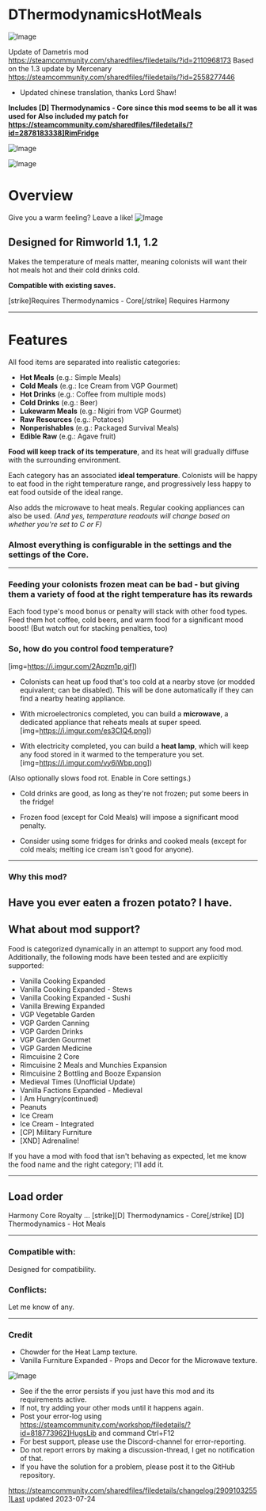 # DThermodynamicsHotMeals

![Image](https://i.imgur.com/buuPQel.png)

Update of Dametris mod
https://steamcommunity.com/sharedfiles/filedetails/?id=2110968173
Based on the 1.3 update by Mercenary
https://steamcommunity.com/sharedfiles/filedetails/?id=2558277446

- Updated chinese translation, thanks Lord Shaw!

**Includes [D] Thermodynamics - Core since this mod seems to be all it was used for
Also included my patch for https://steamcommunity.com/sharedfiles/filedetails/?id=2878183338]RimFridge**

![Image](https://i.imgur.com/pufA0kM.png)

	
![Image](https://i.imgur.com/Z4GOv8H.png)

# Overview

Give you a warm feeling? Leave a like!
![Image](https://i.imgur.com/FcAqtoA.png)


## Designed for Rimworld 1.1, 1.2 


Makes the temperature of meals matter, meaning colonists will want their hot meals hot and their cold drinks cold.

**Compatible with existing saves.**

[strike]Requires Thermodynamics - Core[/strike]
Requires Harmony

----------------------------------------------------------------------------------------------------
# Features


All food items are separated into realistic categories:


- **Hot Meals** (e.g.: Simple Meals)
- **Cold Meals** (e.g.: Ice Cream from VGP Gourmet)
- **Hot Drinks** (e.g.: Coffee from multiple mods)
- **Cold Drinks** (e.g.: Beer)
- **Lukewarm Meals** (e.g.: Nigiri from VGP Gourmet)
- **Raw Resources** (e.g.: Potatoes)
- **Nonperishables** (e.g.: Packaged Survival Meals)
- **Edible Raw** (e.g.: Agave fruit)



**Food will keep track of its temperature**, and its heat will gradually diffuse with the surrounding environment.

Each category has an associated **ideal temperature**. Colonists will be happy to eat food in the right temperature range, and progressively less happy to eat food outside of the ideal range.

Also adds the microwave to heat meals. Regular cooking appliances can also be used.
*(And yes, temperature readouts will change based on whether you're set to C or F)*

### Almost everything is configurable in the settings and the settings of the Core.


----------------------------------------------------------------------------------------------------

### Feeding your colonists frozen meat can be bad - but giving them a variety of food at the right temperature has its rewards

Each food type's mood bonus or penalty will stack with other food types. Feed them hot coffee, cold beers, and warm food for a significant mood boost! (But watch out for stacking penalties, too)

### So, how do you control food temperature?


[img=https://i.imgur.com/2Apzm1p.gif])



- Colonists can heat up food that's too cold at a nearby stove (or modded equivalent; can be disabled). This will be done automatically if they can find a nearby heating appliance.

- With microelectronics completed, you can build a **microwave**, a dedicated appliance that reheats meals at super speed.
[img=https://i.imgur.com/es3CIQ4.png])


- With electricity completed, you can build a **heat lamp**, which will keep any food stored in it warmed to the temperature you set.
[img=https://i.imgur.com/vy6iWbp.png])

(Also optionally slows food rot. Enable in Core settings.)

- Cold drinks are good, as long as they're not frozen; put some beers in the fridge!

- Frozen food (except for Cold Meals) will impose a significant mood penalty.

- Consider using some fridges for drinks and cooked meals (except for cold meals; melting ice cream isn't good for anyone).



----------------------------------------------------------------------------------------------------
### Why this mod?

Have you ever eaten a frozen potato?
I have.
----------------------------------------------------------------------------------------------------
## What about mod support?

Food is categorized dynamically in an attempt to support any food mod. Additionally, the following mods have been tested and are explicitly supported:

- Vanilla Cooking Expanded 
- Vanilla Cooking Expanded - Stews
- Vanilla Cooking Expanded - Sushi
- Vanilla Brewing Expanded
- VGP Vegetable Garden
- VGP Garden Canning
- VGP Garden Drinks
- VGP Garden Gourmet
- VGP Garden Medicine
- Rimcuisine 2 Core
- Rimcuisine 2 Meals and Munchies Expansion
- Rimcuisine 2 Bottling and Booze Expansion
- Medieval Times (Unofficial Update)
- Vanilla Factions Expanded - Medieval
- I Am Hungry(continued)
- Peanuts
- Ice Cream
- Ice Cream - Integrated
- [CP] Military Furniture
- [XND] Adrenaline!



If you have a mod with food that isn't behaving as expected, let me know the food name and the right category; I'll add it.

----------------------------------------------------------------------------------------------------
## Load order


Harmony
Core
Royalty
...
[strike][D] Thermodynamics - Core[/strike]
[D] Thermodynamics - Hot Meals

----------------------------------------------------------------------------------------------------
### Compatible with:

Designed for compatibility.

### Conflicts:

Let me know of any.

----------------------------------------------------------------------------------------------------
### Credit

- Chowder for the Heat Lamp texture.
- Vanilla Furniture Expanded - Props and Decor for the Microwave texture.
	
![Image](https://i.imgur.com/PwoNOj4.png)



-  See if the the error persists if you just have this mod and its requirements active.
-  If not, try adding your other mods until it happens again.
-  Post your error-log using https://steamcommunity.com/workshop/filedetails/?id=818773962]HugsLib and command Ctrl+F12
-  For best support, please use the Discord-channel for error-reporting.
-  Do not report errors by making a discussion-thread, I get no notification of that.
-  If you have the solution for a problem, please post it to the GitHub repository.


https://steamcommunity.com/sharedfiles/filedetails/changelog/2909103255]Last updated 2023-07-24
